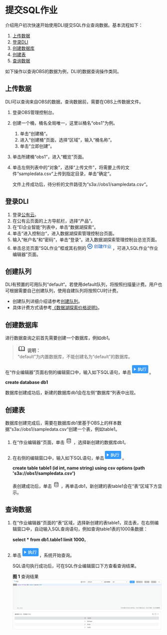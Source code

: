 # 提交SQL作业<a name="zh-cn_topic_0068141090"></a>

介绍用户初次快速开始使用DLI提交SQL作业查询数据。基本流程如下：

1.  [上传数据](#section61379418181550)
2.  [登录DLI](#section19012773105034)
3.  [创建数据库](#section21433273112656)
4.  [创建表](#section21590507141153)
5.  [查询数据](#section37788816112733)

如下操作以查询OBS的数据为例，DLI的数据查询操作类同。

## 上传数据<a name="section61379418181550"></a>

DLI可以查询来自OBS的数据，查询数据前，需要在OBS上传数据文件。

1.  登录OBS管理控制台。
2.  创建一个桶，桶名全局唯一，这里以桶名“obs1”为例。
    1.  单击“创建桶“。
    2.  进入“创建桶”页面，选择“区域”，输入“桶名称”。
    3.  单击“立即创建”。

3.  单击所建桶“obs1”，进入“概览”页面。
4.  单击左侧列表中的“对象”，选择“上传文件”，将需要上传的文件“sampledata.csv“上传到指定目录，单击“确定“。

    文件上传成功后，待分析的文件路径为“s3a://obs1/sampledata.csv“。


## 登录DLI<a name="section19012773105034"></a>

1.  登录[公有云](https://www.huaweicloud.com/)。
2.  在公有云页面的上方导航栏，选择“产品“。
3.  在“EI企业智能“列表中，单击“数据湖探索“。
4.  单击“进入控制台“，进入数据湖探索管理控制台页面。
5.  输入“帐户名“和“密码“，单击“登录“。进入数据湖探索管理控制台总览页面。
6.  单击总览页面“SQL作业”框或其右侧的![](figures/icon-创建作业.png)，可进入SQL作业“作业编辑器”页面。

## 创建队列<a name="section10742144985011"></a>

DLI有预置的可用队列“default“。若使用default队列，将按照扫描量计费。用户也可根据需要自己创建队列，使用自建队列将按照CU时计费。

-   创建队列详细介绍请参考[创建队列](创建队列.md)。
-   具体计费方式请参考[《数据湖探索价格说明》](https://support.huaweicloud.com/price-dli/dli_06_0001.html)。

## 创建数据库<a name="section21433273112656"></a>

进行数据查询之前首先需要创建一个数据库，例如db1。

>![](public_sys-resources/icon-note.gif) **说明：**   
>“default”为内置数据库，不能创建名为“default”的数据库。  

在“作业编辑器”页面右侧的编辑窗口中，输入如下SQL语句，单击![](figures/icon-执行.png)。

**create database db1**

数据库创建成功后，新建的数据库db1会在左侧“数据库“列表中出现。

## 创建表<a name="section21590507141153"></a>

数据库创建完成后，需要在数据库db1里基于OBS上的样本数据“s3a://obs1/sampledata.csv“创建一个表，例如table1。

1.  在“作业编辑器“页面，单击![](figures/icon-数据库.png)，选择新创建的数据库db1。
2.  在右侧的编辑窗口中，输入如下SQL语句，单击![](figures/icon-执行.png)。

    **create table table1 \(id int, name string\) using csv options \(path 's3a://obs1/sampledata.csv'\)**

    表创建成功后，单击![](figures/icon-数据库.png)，再单击db1，新创建的表table1会在“表“区域下方显示。


## 查询数据<a name="section37788816112733"></a>

1.  在“作业编辑器“页面的“表“区域，选择新创建的表table1，双击表，在右侧编辑窗口中，自动输入SQL查询语句，例如查询table1表的1000条数据：

    **select \* from db1.table1 limit 1000**。

2.  单击![](figures/icon-执行.png)，系统开始查询。

    SQL语句执行成功后，可在SQL作业编辑窗口下方查看查询结果。

    **图 1**  查询结果<a name="fig3046654105458"></a>  
    ![](figures/查询结果.png "查询结果")


